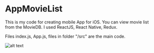 # AppMovieList

This is my code for creating mobile App for iOS. You can view movie list from the MovieDB. 
I used ReactJS, React Native, Redux.

Files index.js, App.js, files in folder "/src" are the main code.

![alt text](http://vladislav.od.ua/Portfolio/images/photo5399890544370494654.jpg)
